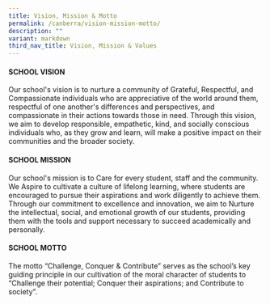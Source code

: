 ```yaml
---
title: Vision, Mission & Motto
permalink: /canberra/vision-mission-motto/
description: ""
variant: markdown
third_nav_title: Vision, Mission & Values
---
```

#### SCHOOL VISION
Our school's vision is to nurture a community of Grateful, Respectful, and Compassionate individuals who are appreciative of the world around them, respectful of one another's differences and perspectives, and compassionate in their actions towards those in need. Through this vision, we aim to develop responsible, empathetic, kind, and socially conscious individuals who, as they grow and learn, will make a positive impact on their communities and the broader society.

#### SCHOOL MISSION
Our school's mission is to Care for every student, staff and the community. We Aspire to cultivate a culture of lifelong learning, where students are encouraged to pursue their aspirations and work diligently to achieve them. Through our commitment to excellence and innovation, we aim to Nurture the intellectual, social, and emotional growth of our students, providing them with the tools and support necessary to succeed academically and personally.

#### SCHOOL MOTTO
The motto “Challenge, Conquer & Contribute” serves as the school’s key guiding principle in our cultivation of the moral character of students to “Challenge their potential; Conquer their aspirations; and Contribute to society”.